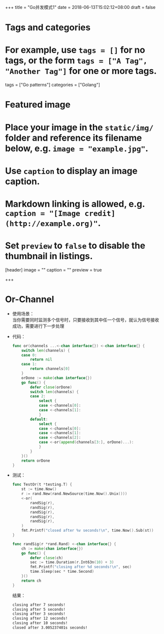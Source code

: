 +++
title = "Go并发模式1"
date = 2018-06-13T15:02:12+08:00
draft = false

# Tags and categories
# For example, use `tags = []` for no tags, or the form `tags = ["A Tag", "Another Tag"]` for one or more tags.
tags = ["Go patterns"]
categories = ["Golang"]

# Featured image
# Place your image in the `static/img/` folder and reference its filename below, e.g. `image = "example.jpg"`.
# Use `caption` to display an image caption.
#   Markdown linking is allowed, e.g. `caption = "[Image credit](http://example.org)"`.
# Set `preview` to `false` to disable the thumbnail in listings.
[header]
image = ""
caption = ""
preview = true

+++
# Or-Channel

<!--more-->

- 使用场景：  
    当你需要同时监测多个信号时，只要接收到其中任一个信号，就认为信号接收成功，需要进行下一步处理

- 代码：

    ```go
    func or(channels ...<-chan interface{}) <-chan interface{} {
        switch len(channels) {
        case 0:
            return nil
        case 1:
            return channels[0]
        }
        orDone := make(chan interface{})
        go func() {
            defer close(orDone)
            switch len(channels) {
            case 2:
                select {
                case <-channels[0]:
                case <-channels[1]:
                }
            default:
                select {
                case <-channels[0]:
                case <-channels[1]:
                case <-channels[2]:
                case <-or(append(channels[3:], orDone)...):
                }
            }
        }()
        return orDone
    }
    ```

- 测试：

    ```go
    func TestOr(t *testing.T) {
        st := time.Now()
        r := rand.New(rand.NewSource(time.Now().Unix()))
        <-or(
            randSig(r),
            randSig(r),
            randSig(r),
            randSig(r),
            randSig(r),
        )
        fmt.Printf("closed after %v seconds!\n", time.Now().Sub(st))
    }

    func randSig(r *rand.Rand) <-chan interface{} {
        ch := make(chan interface{})
        go func() {
            defer close(ch)
            sec := time.Duration(r.Int63n(10) + 3)
            fmt.Printf("closing after %d seconds!\n", sec)
            time.Sleep(sec * time.Second)
        }()
        return ch
    }
    ```
    结果：

    ```bash
    closing after 7 seconds!
    closing after 5 seconds!
    closing after 3 seconds!
    closing after 12 seconds!
    closing after 10 seconds!
    closed after 3.005237401s seconds!
    ```